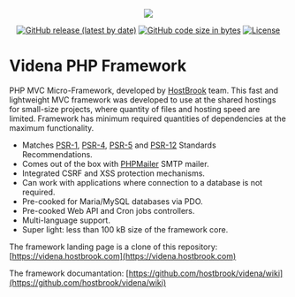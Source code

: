 <p align="center"><a href="https://videna.hostbrook.com" target="_blank"><img src="https://videna.hostbrook.com/img/videna-logo-green.png"></a></p>
<p align="center">
<a href="https://github.com/hostbrook/videna"><img alt="GitHub release (latest by date)" src="https://img.shields.io/github/v/release/hostbrook/videna"></a>
<a href="https://github.com/hostbrook/videna-fwk"><img alt="GitHub code size in bytes" src="https://img.shields.io/github/languages/code-size/hostbrook/videna-fwk"></a>
<a href="https://github.com/hostbrook/videna"><img alt="License" src="https://img.shields.io/github/license/hostbrook/videna"></a>
</p>

# Videna PHP Framework

PHP MVC Micro-Framework, developed by [HostBrook](https://hostbrook.com) team.
This fast and lightweight MVC framework was developed to use at the shared hostings for small-size projects, where quantity of files and hosting speed are limited. Framework has minimum required quantities of dependencies at the maximum functionality.

- Matches [PSR-1](https://www.php-fig.org/psr/psr-1/), [PSR-4](https://www.php-fig.org/psr/psr-4/), [PSR-5](https://github.com/php-fig/fig-standards/blob/master/proposed/phpdoc.md) and [PSR-12](https://www.php-fig.org/psr/psr-12/) Standards Recommendations.
- Comes out of the box with [PHPMailer](https://github.com/PHPMailer/PHPMailer) SMTP mailer.
- Integrated CSRF and XSS protection mechanisms.
- Can work with applications where connection to a database is not required.
- Pre-cooked for Maria/MySQL databases via PDO.
- Pre-cooked Web API and Cron jobs controllers.
- Multi-language support.
- Super light: less than 100 kB size of the framework core.

The framework landing page is a clone of this repository: [https://videna.hostbrook.com](https://videna.hostbrook.com)

The framework documantation: [https://github.com/hostbrook/videna/wiki](https://github.com/hostbrook/videna/wiki)
